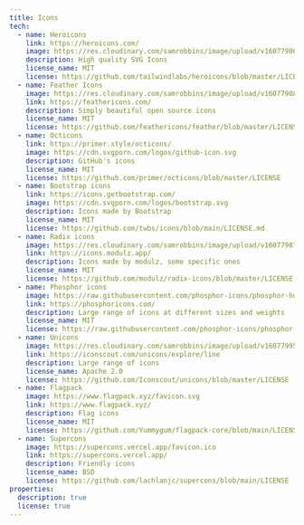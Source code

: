 ```yaml
---
title: Icons
tech:
  - name: Heroicons
    link: https://heroicons.com/
    image: https://res.cloudinary.com/samrobbins/image/upload/v1607790650/shield_agxkus.svg
    description: High quality SVG Icons
    license_name: MIT
    license: https://github.com/tailwindlabs/heroicons/blob/master/LICENSE
  - name: Feather Icons
    image: https://res.cloudinary.com/samrobbins/image/upload/v1607790817/feather_xopiql.svg
    link: https://feathericons.com/
    description: Simply beautiful open source icons
    license_name: MIT
    license: https://github.com/feathericons/feather/blob/master/LICENSE
  - name: Octicons
    link: https://primer.style/octicons/
    image: https://cdn.svgporn.com/logos/github-icon.svg
    description: GitHub's icons
    license_name: MIT
    license: https://github.com/primer/octicons/blob/master/LICENSE
  - name: Bootstrap icons
    link: https://icons.getbootstrap.com/
    image: https://cdn.svgporn.com/logos/bootstrap.svg
    description: Icons made by Bootstrap
    license_name: MIT
    license: https://github.com/twbs/icons/blob/main/LICENSE.md
  - name: Radix icons
    image: https://res.cloudinary.com/samrobbins/image/upload/v1607798735/modulz-logo_snx5o9.svg
    link: https://icons.modulz.app/
    description: Icons made by modulz, some specific ones
    license_name: MIT
    license: https://github.com/modulz/radix-icons/blob/master/LICENSE
  - name: Phosphor icons
    image: https://raw.githubusercontent.com/phosphor-icons/phosphor-home/master/meta/phosphor-mark-tight-yellow.png
    link: https://phosphoricons.com/
    description: Large range of icons at different sizes and weights
    license_name: MIT
    license: https://raw.githubusercontent.com/phosphor-icons/phosphor-home/master/LICENSE
  - name: Unicons
    image: https://res.cloudinary.com/samrobbins/image/upload/v1607799522/iconscout_xgrvxo.svg
    link: https://iconscout.com/unicons/explore/line
    description: Large range of icons
    license_name: Apache 2.0
    license: https://github.com/Iconscout/unicons/blob/master/LICENSE
  - name: Flagpack
    image: https://www.flagpack.xyz/favicon.svg
    link: https://www.flagpack.xyz/
    description: Flag icons
    license_name: MIT
    license: https://github.com/Yummygum/flagpack-core/blob/main/LICENSE
  - name: Supercons
    image: https://supercons.vercel.app/favicon.ico
    link: https://supercons.vercel.app/
    description: Friendly icons
    license_name: BSD
    license: https://github.com/lachlanjc/supercons/blob/main/LICENSE
properties:
  description: true
  license: true
---
```

